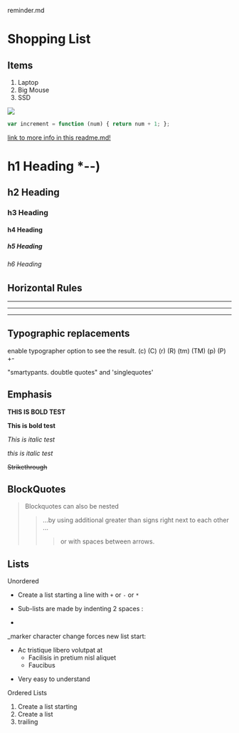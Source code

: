 reminder.md
# Shopping List
## Items

1. Laptop 
2. Big Mouse
3. SSD

![](Office.png)


```javascript
var increment = function (num) { return num + 1; };
```

[link to more info in this readme.md!](readme.md)

# h1 Heading *--)
## h2 Heading
### h3 Heading
#### h4 Heading
##### h5 Heading
###### h6 Heading

## Horizontal Rules

----

___

***

## Typographic replacements 

enable typographer option to see the result. 
(c) (C) (r) (R) (tm) (TM) (p) (P) +-

"smartypants. doubtle quotes"  and 
'singlequotes'

## Emphasis 
**THIS IS BOLD TEST**

__This is bold test__

*This is italic test*

_this is italic test_

~~Strikethrough~~

## BlockQuotes
>Blockquotes can also be nested 
>>...by using additional 
greater than signs right next to each other ...
> > > or with spaces between arrows.

## Lists 

Unordered 

+ Create a list starting a line with `+` or `-` or `*`

+ Sub-lists are made by indenting 2 spaces :
+ 
_marker character change forces new list start: 
* Ac tristique libero volutpat at 
  + Facilisis in pretium nisl aliquet 
  - Faucibus
+ Very easy to understand

Ordered Lists
 1. Create a list starting
 2. Create a list
 3. trailing 
  

